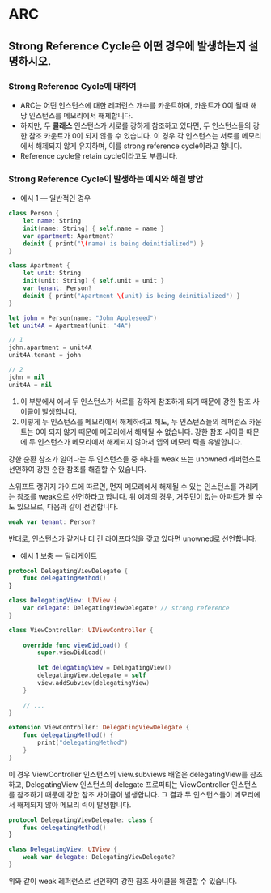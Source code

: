 # ARC

## Strong Reference Cycle은 어떤 경우에 발생하는지 설명하시오.

### Strong Reference Cycle에 대하여
- ARC는 어떤 인스턴스에 대한 레퍼런스 개수를 카운트하며, 카운트가 0이 될때 해당 인스턴스를 메모리에서 해제합니다.
- 하지만, 두 **클래스** 인스턴스가 서로를 강하게 참조하고 있다면, 두 인스턴스들의 강한 참조 카운트가 0이 되지 않을 수 있습니다. 이 경우 각 인스턴스는 서로를 메모리에서 해제되지 않게 유지하며, 이를 strong reference cycle이라고 합니다.
- Reference cycle을 retain cycle이라고도 부릅니다.

### Strong Reference Cycle이 발생하는 예시와 해결 방안

- 예시 1 — 일반적인 경우

```swift
class Person {
    let name: String
    init(name: String) { self.name = name }
    var apartment: Apartment?
    deinit { print("\(name) is being deinitialized") }
}

class Apartment {
    let unit: String
    init(unit: String) { self.unit = unit }
    var tenant: Person?
    deinit { print("Apartment \(unit) is being deinitialized") }
}

let john = Person(name: "John Appleseed")
let unit4A = Apartment(unit: "4A")

// 1
john.apartment = unit4A
unit4A.tenant = john

// 2
john = nil
unit4A = nil
```

1. 이 부분에서 에서 두 인스턴스가 서로를 강하게 참조하게 되기 때문에 강한 참조 사이클이 발생합니다.
2. 이렇게 두 인스턴스를 메모리에서 해제하려고 해도, 두 인스턴스들의 레퍼런스 카운트는 0이 되지 않기 때문에 메모리에서 해제될 수 없습니다. 강한 참조 사이클 때문에 두 인스턴스가 메모리에서 해제되지 않아서 앱의 메모리 릭을 유발합니다.

강한 순환 참조가 일어나는 두 인스턴스들 중 하나를 weak 또는 unowned 레퍼런스로 선언하여 강한 순환 참조를 해결할 수 있습니다.

스위프트 랭귀지 가이드에 따르면, 먼저 메모리에서 해제될 수 있는 인스턴스를 가리키는 참조를 weak으로 선언하라고 합니다. 위 예제의 경우, 거주민이 없는 아파트가 될 수도 있으므로, 다음과 같이 선언합니다.

```swift
weak var tenant: Person?
```

반대로, 인스턴스가 같거나 더 긴 라이프타임을 갖고 있다면 unowned로 선언합니다.

- 예시 1 보충 — 딜리게이트

```swift
protocol DelegatingViewDelegate {
    func delegatingMethod()
}

class DelegatingView: UIView {
    var delegate: DelegatingViewDelegate? // strong reference
}

class ViewController: UIViewController {
    
    override func viewDidLoad() {
        super.viewDidLoad()
        
        let delegatingView = DelegatingView()
        delegatingView.delegate = self
        view.addSubview(delegatingView)
    }
    
    // ...
}

extension ViewController: DelegatingViewDelegate {
    func delegatingMethod() {
        print("delegatingMethod")
    }
}
```

이 경우 ViewController 인스턴스의 view.subviews 배열은 delegatingView를 참조하고, DelegatingView 인스턴스의 delegate 프로퍼티는 ViewController 인스턴스를 참조하기 때문에 강한 참조 사이클이 발생합니다. 그 결과 두 인스턴스들이 메모리에서 해제되지 않아 메모리 릭이 발생합니다.

```swift
protocol DelegatingViewDelegate: class {
    func delegatingMethod()
}

class DelegatingView: UIView {
    weak var delegate: DelegatingViewDelegate?
}
```
위와 같이 weak 레퍼런스로 선언하여 강한 참조 사이클을 해결할 수 있습니다.


